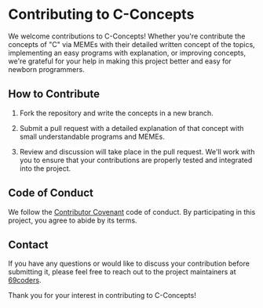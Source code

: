# Contributing to C-Concepts

We welcome contributions to C-Concepts! Whether you're contribute the concepts of "C" via MEMEs with their detailed written concept of the topics, implementing an easy programs with explanation, or improving concepts, we're grateful for your help in making this project better and easy for newborn programmers.

## How to Contribute

1. Fork the repository and write the concepts in a new branch.

2. Submit a pull request with a detailed explanation of that concept with small understandable programs and MEMEs.

3. Review and discussion will take place in the pull request. We'll work with you to ensure that your contributions are properly tested and integrated into the project.

## Code of Conduct

We follow the [Contributor Covenant](https://www.contributor-covenant.org/version/2/0/code_of_conduct/) code of conduct. By participating in this project, you agree to abide by its terms.

## Contact

If you have any questions or would like to discuss your contribution before submitting it, please feel free to reach out to the project maintainers at [69coders](https://github.com/Team69coders).

Thank you for your interest in contributing to C-Concepts!